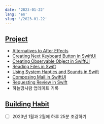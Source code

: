 ```yaml
---
date: '2023-01-22'
lang: 'en'
slug: '/2023-01-22'
---
```


## [Project](./../.././docs/pages/Project.md)

- [Alternatives to After Effects](./../.././docs/pages/Alternatives%20to%20After%20Effects.md)
- [Creating Next Keyboard Button in SwiftUI](./../.././docs/pages/Creating%20Next%20Keyboard%20Button%20in%20SwiftUI.md)
- [Creating Observable Object in SwiftUI](./../.././docs/pages/Creating%20Observable%20Object%20in%20SwiftUI.md)
- [Reading Files in Swift](./../.././docs/pages/Reading%20Files%20in%20Swift.md)
- [Using System Haptics and Sounds in Swift](./../.././docs/pages/Using%20System%20Haptics%20and%20Sounds%20in%20Swift.md)
- [Composing Mail in SwiftUI](./../.././docs/pages/Composing%20Mail%20in%20SwiftUI.md)
- [Requesting Review in Swift](./../.././docs/pages/Requesting%20Review%20in%20Swift.md)
- 하늘땅사람 업데이트 기록

## [Building Habit](./../.././docs/pages/Building%20Habit.md)

- [ ] 2023년 1월과 2월에 하루 25분 조깅하기

<head>
  <html lang="en-US"/>
</head>
